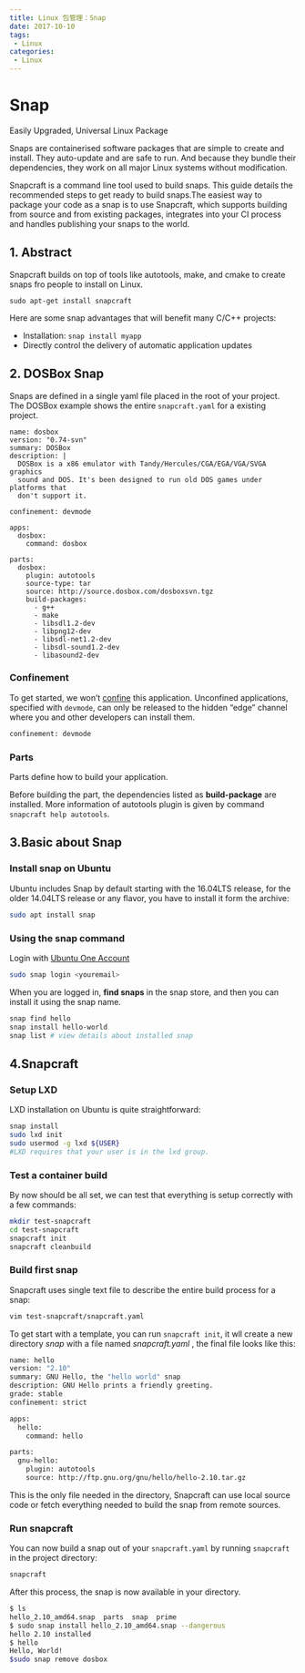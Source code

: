 ```yaml
---
title: Linux 包管理：Snap
date: 2017-10-10
tags:
 - Linux
categories:
 - Linux
---
```

# Snap

Easily Upgraded, Universal Linux Package


Snaps are containerised software packages that are simple to create and install. They auto-update and are safe to run. And because they bundle their dependencies, they work on all major Linux systems without modification.

Snapcraft is a command line tool used to build snaps. This guide details the recommended steps to get ready to build snaps.The easiest way to package your code as a snap is to use Snapcraft, which supports building from source and from existing packages, integrates into your CI process and handles publishing your snaps to the world.


## 1. Abstract

Snapcraft builds on top of tools like autotools, make, and cmake to create snaps fro people to install on Linux.

`sudo apt-get install snapcraft`

Here are some snap advantages that will benefit many C/C++ projects:

- Installation: `snap install myapp`
- Directly control the delivery of automatic application updates

## 2. DOSBox Snap

Snaps are defined in a single yaml file placed in the root of your project. The DOSBox example shows the entire `snapcraft.yaml` for a existing project.

``` shell
name: dosbox
version: "0.74-svn"
summary: DOSBox
description: |
  DOSBox is a x86 emulator with Tandy/Hercules/CGA/EGA/VGA/SVGA graphics
  sound and DOS. It's been designed to run old DOS games under platforms that
  don't support it.

confinement: devmode

apps:
  dosbox:
    command: dosbox

parts:
  dosbox:
    plugin: autotools
    source-type: tar
    source: http://source.dosbox.com/dosboxsvn.tgz
    build-packages:
      - g++
      - make
      - libsdl1.2-dev
      - libpng12-dev
      - libsdl-net1.2-dev
      - libsdl-sound1.2-dev
      - libasound2-dev
```

### Confinement

To get started, we won’t [confine](https://docs.snapcraft.io/reference/confinement) this application. Unconfined applications, specified with `devmode`, can only be released to the hidden “edge” channel where you and other developers can install them.

```bash
confinement: devmode
```

### Parts

Parts define how to build your application.

Before building the part, the dependencies listed as **build-package** are installed. More information of autotools plugin is given by command `snapcraft help autotools`.

## 3.Basic about Snap

### Install snap on Ubuntu

Ubuntu includes Snap by default starting with the 16.04LTS release, for the older 14.04LTS release or any flavor, you have to install it form the archive:

```bash
sudo apt install snap
```

### Using the snap command

Login with [Ubuntu One Account](https://login.ubuntu.com/)

```bash
sudo snap login <youremail>
```

When you are logged in, **find snaps** in the snap store, and then you can install it using the snap name.

```bash
snap find hello
snap install hello-world
snap list # view details about installed snap
```

## 4.Snapcraft

### Setup LXD

LXD installation on Ubuntu is quite straightforward:

```bash
snap install
sudo lxd init
sudo usermod -g lxd ${USER}
#LXD requires that your user is in the lxd group.
```

### Test a container build

By now should be all set, we can test that everything is setup correctly with a few commands:

```bash
mkdir test-snapcraft
cd test-snapcraft
snapcraft init
snapcraft cleanbuild
```

### Build first snap

Snapcraft uses single text file to describe the entire build process for a snap:

```bash
vim test-snapcraft/snapcraft.yaml
```

To get start with a template, you can run `snapcraft init`, it wll create a new directory *snap* with a file named *snapcraft.yaml* , the final file looks like this:

```bash
name: hello
version: "2.10"
summary: GNU Hello, the "hello world" snap
description: GNU Hello prints a friendly greeting.
grade: stable
confinement: strict

apps:
  hello:
    command: hello

parts:
  gnu-hello:
    plugin: autotools
    source: http://ftp.gnu.org/gnu/hello/hello-2.10.tar.gz
```

This is the only file needed in the directory, Snapcraft can use local source code or fetch everything needed to build the snap from remote sources.

### Run snapcraft

You can now build a snap out of your `snapcraft.yaml` by running `snapcraft` in the project directory:

```bash
snapcraft
```

After this process, the snap is now available in your directory.

```bash
$ ls
hello_2.10_amd64.snap  parts  snap  prime 
$ sudo snap install hello_2.10_amd64.snap --dangerous
hello 2.10 installed
$ hello
Hello, World!
$sudo snap remove dosbox
```